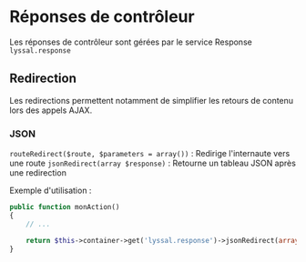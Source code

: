 # Réponses de contrôleur


Les réponses de contrôleur sont gérées par le service Response `lyssal.response`


## Redirection

Les redirections permettent notamment de simplifier les retours de contenu lors des appels AJAX.

### JSON

`routeRedirect($route, $parameters = array())` : Redirige l'internaute vers une route
`jsonRedirect(array $response)` : Retourne un tableau JSON après une redirection

Exemple d'utilisation :
```php
public function monAction()
{
    // ...

    return $this->container->get('lyssal.response')->jsonRedirect(array('success' => true));
}
```
